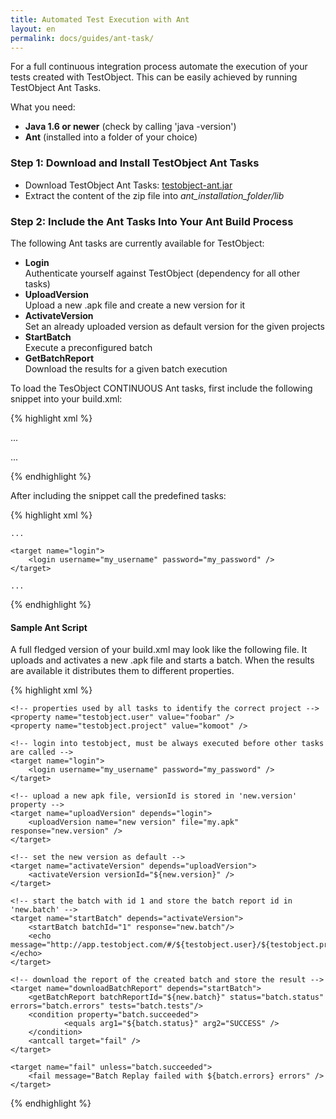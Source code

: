 ```yaml
---
title: Automated Test Execution with Ant
layout: en
permalink: docs/guides/ant-task/
---
```


For a full continuous integration process automate the execution of your tests created with TestObject. This can be easily achieved by running TestObject Ant Tasks.

What you need:

+ <strong>Java 1.6 or newer</strong> (check by calling 'java -version')
+ <strong>Ant</strong> (installed into a folder of your choice)


<h3 id="AutomateyourTestExecutionusingAnt-Step1%3ADownloadandinstallTestObjectCONTINUOUSAntTasks">Step 1: Download and Install TestObject Ant Tasks</h3>

+ Download TestObject Ant Tasks: <a href="/attachments/guide/ant-task/ant-2.51.18.jar">testobject-ant.jar</a>
+ Extract the content of the zip file into <em>ant_installation_folder/lib</em>


<h3 id="AutomateyourTestExecutionusingAnt-Step2%3AIncludeTestObjectAntTasksintoyourantbuildprocess">Step 2: Include the Ant Tasks Into Your Ant Build Process</h3>

The following Ant tasks are currently available for TestObject:

+ <strong>Login</strong><br>
Authenticate yourself against TestObject (dependency for all other tasks)
+ <strong>UploadVersion</strong><br>
Upload a new .apk file and create a new version for it
+ <strong>ActivateVersion</strong><br>
Set an already uploaded version as default version for the given projects
+ <strong>StartBatch</strong><br>
Execute a preconfigured batch
+ <strong>GetBatchReport</strong><br>
Download the results for a given batch execution


To load the TesObject CONTINUOUS Ant tasks, first include the following snippet into your build.xml:

{% highlight xml %}
<?xml version="1.0"?>
<project name="SampleBuild" default="someTask" basedir=".">

...

<taskdef resource="org/testobject/extras/ant/tasks.properties">
   	<classpath>
       	<pathelement location="testobject-ant-2.29.7.jar"/>
   	</classpath>
</taskdef>

...

</project>
{% endhighlight %}


After including the snippet call the predefined tasks:

{% highlight xml %}
<?xml version="1.0"?>
<project name="SampleBuild" default="someTask" basedir=".">

    ...
 
    <target name="login">
        <login username="my_username" password="my_password" />
    </target>
     
    ...
 
</project>
{% endhighlight %}



<h4>Sample Ant Script</h4>

A full fledged version of your build.xml may look like the following file. It uploads and activates a new .apk file and starts a batch. When the results are available it distributes them to different properties.

{% highlight xml %}
<?xml version="1.0"?>
<project name="TestObjectSampleScript" default="getBatchReport" basedir=".">
    <!-- load the testobject ant tasks -->
    <taskdef resource="org/testobject/extras/ant/tasks.properties">
            <classpath>
                <pathelement location="testobject-ant-2.29.7.jar"/>
            </classpath> 
    </taskdef> 
 
    <!-- properties used by all tasks to identify the correct project -->
    <property name="testobject.user" value="foobar" />
    <property name="testobject.project" value="komoot" />
 
    <!-- login into testobject, must be always executed before other tasks are called -->
    <target name="login">
        <login username="my_username" password="my_password" />
    </target>
 
    <!-- upload a new apk file, versionId is stored in 'new.version' property -->
    <target name="uploadVersion" depends="login">
        <uploadVersion name="new version" file="my.apk" response="new.version" />
    </target>
     
    <!-- set the new version as default -->
    <target name="activateVersion" depends="uploadVersion">
        <activateVersion versionId="${new.version}" />
    </target>
 
    <!-- start the batch with id 1 and store the batch report id in 'new.batch' -->
    <target name="startBatch" depends="activateVersion">
        <startBatch batchId="1" response="new.batch"/>
        <echo message="http://app.testobject.com/#/${testobject.user}/${testobject.project}/reports/${new.batch}"></echo>
    </target>
     
    <!-- download the report of the created batch and store the result -->
    <target name="downloadBatchReport" depends="startBatch">
        <getBatchReport batchReportId="${new.batch}" status="batch.status" errors="batch.errors" tests="batch.tests"/>
        <condition property="batch.succeeded">
                <equals arg1="${batch.status}" arg2="SUCCESS" />
        </condition>
        <antcall target="fail" />
    </target> 
 
    <target name="fail" unless="batch.succeeded">
        <fail message="Batch Replay failed with ${batch.errors} errors" />
    </target>
</project>
{% endhighlight %}
